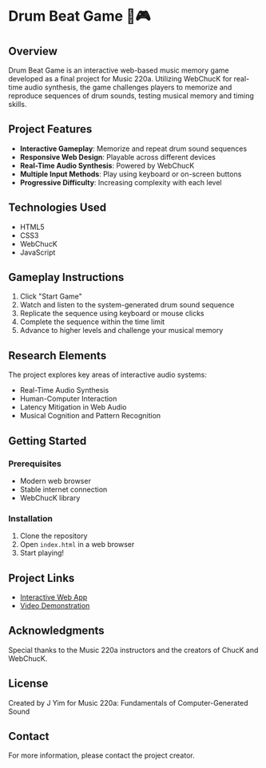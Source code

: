 # Drum Beat Game 🥁🎮

## Overview

Drum Beat Game is an interactive web-based music memory game developed as a final project for Music 220a. Utilizing WebChucK for real-time audio synthesis, the game challenges players to memorize and reproduce sequences of drum sounds, testing musical memory and timing skills.

## Project Features

- **Interactive Gameplay**: Memorize and repeat drum sound sequences
- **Responsive Web Design**: Playable across different devices
- **Real-Time Audio Synthesis**: Powered by WebChucK
- **Multiple Input Methods**: Play using keyboard or on-screen buttons
- **Progressive Difficulty**: Increasing complexity with each level

## Technologies Used

- HTML5
- CSS3
- WebChucK
- JavaScript

## Gameplay Instructions

1. Click "Start Game"
2. Watch and listen to the system-generated drum sound sequence
3. Replicate the sequence using keyboard or mouse clicks
4. Complete the sequence within the time limit
5. Advance to higher levels and challenge your musical memory

## Research Elements

The project explores key areas of interactive audio systems:
- Real-Time Audio Synthesis
- Human-Computer Interaction
- Latency Mitigation in Web Audio
- Musical Cognition and Pattern Recognition

## Getting Started

### Prerequisites
- Modern web browser
- Stable internet connection
- WebChucK library

### Installation
1. Clone the repository
2. Open `index.html` in a web browser
3. Start playing!

## Project Links
- [Interactive Web App](/BeatMakerBattle/client/index.html)
- [Video Demonstration](demo.mp4)

## Acknowledgments

Special thanks to the Music 220a instructors and the creators of ChucK and WebChucK.

## License

Created by J Yim for Music 220a: Fundamentals of Computer-Generated Sound

## Contact

For more information, please contact the project creator.
